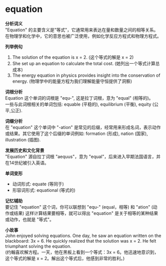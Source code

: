 # equation

**分析词义**  
"Equation" 的主要含义是"等式"，它通常用来表达在量和数量之间的相等关系。在物理学和化学中，它的意思也被广泛使用，例如化学反应方程式和物理方程式。

  

**列举例句**

  

1.  The solution of the equation is x = 2. (这个等式的解是 x = 2)
2.  She set up an equation to calculate the total cost. (她列出一个等式计算总成本)
3.  The energy equation in physics provides insight into the conservation of energy. (物理学中的能量方程为我们理解能量守恒提供了洞察)

  

**词根分析**  
Equation 这个单词的词根是 "equ-", 这是拉丁词根，意为 "equal" (相等的)。  
一些与此词根相关的单词包括: equable (平稳的), equilibrium (平衡), equity (公平,公正).

  

**词缀分析**  
在 "equation" 这个单词中 "-ation" 是常见的后缀，经常用来形成名词，表示动作或结果。其它使用了这个后缀的单词例如: formation (形成), nation (国家), illustration (插图).

  

**发展历史和文化背景**  
"Equation" 源自拉丁词根 "aequus"，意为 "equal"，后来进入早期法国语言，并在14世纪被引入英语。

  

**单词变形**

  

*   动词形式: equate (等同于)
*   形容词形式: equational (等式的)

  

**记忆辅助**  
要记住 "equation" 这个词，你可以联想到 "equ-" (equal，相等) 和 "ation" (动作或结果) 这样计算结果要相等，就可以得出 "equation" 是关于相等的某种结果或动作，也就是 "等式"。

  

**小故事**  
John enjoyed solving equations. One day, he saw an equation written on the blackboard: 3x = 6. He quickly realized that the solution was x = 2. He felt triumphant solving the equation.  
(约翰喜欢解方程。一天，他在黑板上看到一个等式：3x = 6。他迅速地意识到，这个等式的解是 x = 2。解出这个等式后，他感到非常的胜利。)
